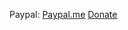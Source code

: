 Paypal: [Paypal.me](https://paypal.me/jamstudiosofficial) [Donate](https://www.paypal.com/donate?hosted_button_id=S8Q6P6AWNUZ8J)
